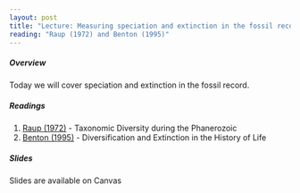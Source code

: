 ```yaml
---
layout: post
title: "Lecture: Measuring speciation and extinction in the fossil record"
reading: "Raup (1972) and Benton (1995)"
---
```


##### Overview

Today we will cover speciation and extinction in the fossil record. 

##### Readings

1. [Raup (1972)](http://www.jstor.org/stable/pdf/1734207.pdf) - Taxonomic Diversity during the Phanerozoic
2. [Benton (1995)](http://www.jstor.org/stable/pdf/2886491.pdf) - Diversification and Extinction in the History of Life

##### Slides

Slides are available on Canvas
